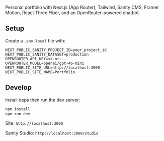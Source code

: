 Personal portfolio with Next.js (App Router), Tailwind, Sanity CMS, Framer Motion, React Three Fiber, and an OpenRouter-powered chatbot.

## Setup

Create a `.env.local` file with:

```
NEXT_PUBLIC_SANITY_PROJECT_ID=your_project_id
NEXT_PUBLIC_SANITY_DATASET=production
OPENROUTER_API_KEY=sk-or-...
OPENROUTER_MODEL=openai/gpt-4o-mini
NEXT_PUBLIC_SITE_URL=http://localhost:3000
NEXT_PUBLIC_SITE_NAME=Portfolio
```

## Develop

Install deps then run the dev server:

```bash
npm install
npm run dev
```

Site: `http://localhost:3000`

Sanity Studio: `http://localhost:3000/studio`
